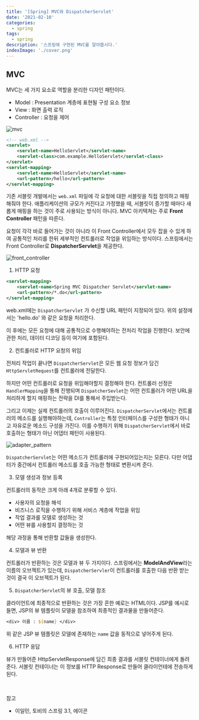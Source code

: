 ```yaml
---
title: '[Spring] MVC와 DispatcherServlet'
date: '2021-02-10'
categories:
  - spring
tags:
  - spring
description: '스프링에 구현된 MVC를 알아봅시다.'
indexImage: './cover.png'
---
```


## MVC  

MVC는 세 가지 요소로 역할을 분리한 디자인 패턴이다. 
- Model : Presentation 계층에 표현될 구성 요소 정보
- View : 화면 출력 로직
- Controller : 요청을 제어

![mvc](/mvc.png)  

``` xml
<!-- web.xml -->
<servlet>
	<servlet-name>HelloServlet</servlet-name>
	<servlet-class>com.example.HelloServlet</servlet-class>
</servlet>
<servlet-mapping>
	<servlet-name>HelloServlet</servlet-name>
	<url-pattern>/hello</url-pattern>
</servlet-mapping>
```

기존 서블릿 개발에서는 ```web.xml``` 파일에 각 요청에 대한 서블릿을 직접 정의하고 매핑해줘야 한다. 
애플리케이션의 규모가 커진다고 가정했을 때, 서블릿이 증가할 때마다 새롭게 매핑을 하는 것이 주로 사용되는 방식이 아니다. 
MVC 아키텍쳐는 주로 **Front Controller** 패턴을 따른다.  

요청이 각각 바로 들어가는 것이 아니라 이 Front Controller에서 
모두 잡을 수 있게 하여 공통적인 처리를 한뒤 세부적인 컨트롤러로 작업을 위임하는 방식이다. 
스프링에서는 Front Controller로 **DispatcherServlet**을 제공한다. 

![front_controller](/front_controller.png)  



1. HTTP 요청

``` xml
<servlet-mapping>
	<servlet-name>Spring MVC Dispatcher Servlet</servlet-name>
	<url-pattern>/*.do</url-pattern>
</servlet-mapping>
```

web.xml에는 ```DispatcherServlet``` 가 수신할 URL 패턴이 지정되어 있다. 
위의 설정에서는 'hello.do' 와 같은 요청을 처리한다. 

이 후에는 모든 요청에 대해 공통적으로 수행해야하는 전처리 작업을 진행한다. 
보안에 관한 처리, 데이터 디코딩 등이 여기에 포함된다. 

2. 컨트롤러로 HTTP 요청의 위임  

전처리 작업이 끝나면 ```DispatcherServlet```은 모든 웹 요청 정보가 담긴 ```HttpServletRequest```를 컨트롤러에 전달한다. 

하지만 어떤 컨트롤러로 요청을 위임해야할지 결정해야 한다. 
컨트롤러 선정은 ```HandlerMapping```을 통해 진행되며 
```DispatcherSevlet```는 어떤 컨트롤러가 어떤 URL을 처리하게 할지 매핑하는 전략을 DI를 통해서 주입받는다. 

그리고 이제는 실제 컨트롤러의 호출이 이루어진다. 
```DispatcherServlet```에서는 컨트롤러의 메소드를 실행해야하는데, 
```Controller```는 특정 인터페이스를 구성한 형태가 아니고 자유로운 메소드 구성을 가진다. 
이를 수행하기 위해 ```DispatcherServlet```에서 바로 호출하는 형태가 아닌 어댑터 패턴이 사용된다. 

![adapter_pattern](/adapter_pattern.png) 

```DispatcherServlet```는 어떤 메소드가 컨트롤러에 구현되어있는지는 모른다. 
다만 어댑터가 중간에서 컨트롤러 메소드를 호출 가능한 형태로 변환시켜 준다. 

3. 모델 생성과 정보 등록

컨트롤러의 동작은 크게 아래 4개로 분류할 수 있다. 

- 사용자의 요청을 해석
- 비즈니스 로직을 수행하기 위해 서비스 계층에 작업을 위임
- 작업 결과를 모델로 생성하는 것
- 어떤 뷰를 사용할지 결정하는 것

해당 과정을 통해 반환할 값들을 생성한다.

4. 모델과 뷰 반환 

컨트롤러가 반환하는 것은 모델과 뷰 두 가지이다. 
스프링에서는 **ModelAndView**라는 이름의 오브젝트가 있는데, 
```DispatcherServler```이 컨트롤러를 호출한 다음 반환 받는 것이 결국 이 오브젝트가 된다. 

5. ```DispatcherServlet```의 뷰 호출, 모델 참조

클라이언트에 최종적으로 반환하는 것은 가장 흔한 예로는 HTML이다. 
JSP를 예시로 들면, JSP의 뷰 템플릿이 모델을 참조하여 최종적인 결과물을 만들어준다. 

``` jsp
<div> 이름 : ${name} </div>
```

위 같은 JSP 뷰 템플릿은 모델에 존재하는 ```name``` 값을 동적으로 넣어주게 된다. 

6. HTTP 응답  

뷰가 만들어준 HttpServletResponse에 담긴 최종 결과를 서블릿 컨테이너에게 돌려준다. 
서블릿 컨테이너는 이 정보를 HTTP Response로 만들어 클라이언테에 전송하게 된다.

<br/>

참고
- 이일민, 토비의 스프링 3.1, 에이콘